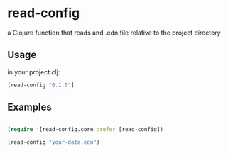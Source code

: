 read-config
===========

a Clojure function that reads and .edn file relative to the project directory

## Usage

in your project.clj:

```clojure
[read-config "0.1.0"]

```

## Examples 

```clojure

(require '[read-config.core :refer [read-config])

(read-config "your-data.edn")

```
